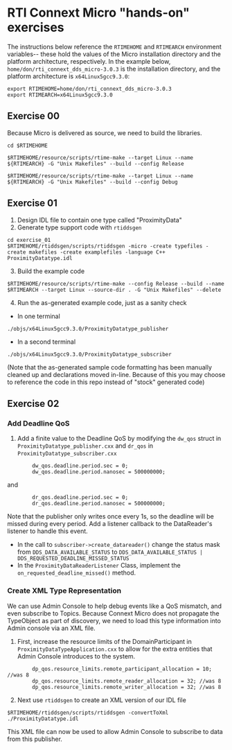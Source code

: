 # RTI Connext Micro "hands-on" exercises

The instructions below reference the `RTIMEHOME` and `RTIMEARCH` environment variables-- these hold the values of the Micro installation directory and the platform architecture, respectively. In the example below, `home/don/rti_connext_dds_micro-3.0.3` is the installation directory, and the platform architecture is `x64Linux5gcc9.3.0`:
```
export RTIMEHOME=home/don/rti_connext_dds_micro-3.0.3
export RTIMEARCH=x64Linux5gcc9.3.0
```

## Exercise 00

Because Micro is delivered as source, we need to build the libraries.

```
cd $RTIMEHOME

$RTIMEHOME/resource/scripts/rtime-make --target Linux --name ${RTIMEARCH} -G "Unix Makefiles" --build --config Release

$RTIMEHOME/resource/scripts/rtime-make --target Linux --name ${RTIMEARCH} -G "Unix Makefiles" --build --config Debug
```
## Exercise 01

1) Design IDL file to contain one type called "ProximityData"
2) Generate type support code with `rtiddsgen`
```
cd exercise_01
$RTIMEHOME/rtiddsgen/scripts/rtiddsgen -micro -create typefiles -create makefiles -create examplefiles -language C++ ProximityDatatype.idl
```

3) Build the example code
``` 
$RTIMEHOME/resource/scripts/rtime-make --config Release --build --name $RTIMEARCH --target Linux --source-dir . -G "Unix Makefiles" --delete
```

4) Run the as-generated example code, just as a sanity check
- In one terminal 
```
./objs/x64Linux5gcc9.3.0/ProximityDatatype_publisher
```
- In a second terminal 
```
./objs/x64Linux5gcc9.3.0/ProximityDatatype_subscriber
```

(Note that the as-generated sample code formatting has been manually cleaned up and declarations moved in-line. Because of this you may choose to reference the code in this repo instead of "stock" generated code)

## Exercise 02

### Add Deadline QoS

1) Add a finite value to the Deadline QoS by modifying the `dw_qos` struct in `ProximityDatatype_publisher.cxx` and `dr_qos` in `ProximityDatatype_subscriber.cxx`
```
        dw_qos.deadline.period.sec = 0;
        dw_qos.deadline.period.nanosec = 500000000;
```
and
```
        dr_qos.deadline.period.sec = 0;
        dr_qos.deadline.period.nanosec = 500000000;
```

Note that the publisher only writes once every 1s, so the deadline will be missed during every period. Add a listener callback to the DataReader's listener to handle this event. 
- In the call to `subscriber->create_datareader()` change the status mask from `DDS_DATA_AVAILABLE_STATUS` to `DDS_DATA_AVAILABLE_STATUS | DDS_REQUESTED_DEADLINE_MISSED_STATUS`
- In the `ProximityDataReaderListener` Class, implement the `on_requested_deadline_missed()` method.

### Create XML Type Representation

We can use Admin Console to help debug events like a QoS mismatch, and even subscribe to Topics. Because Connext Micro does not propagate the TypeObject as part of discovery, we need to load this type information into Admin console via an XML file. 

1) First, increase the resource limits of the DomainParticipant in `ProximityDataTypeApplication.cxx` to allow for the extra entities that Admin Console introduces to the system. 
```
        dp_qos.resource_limits.remote_participant_allocation = 10; //was 8
        dp_qos.resource_limits.remote_reader_allocation = 32; //was 8
        dp_qos.resource_limits.remote_writer_allocation = 32; //was 8
```
2) Next use `rtiddsgen` to create an XML version of our IDL file
```
$RTIMEHOME/rtiddsgen/scripts/rtiddsgen -convertToXml ./ProximityDatatype.idl
```
This XML file can now be used to allow Admin Console to subscribe to data from this publisher.
